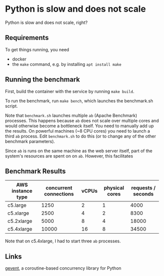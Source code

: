 # Python is slow and does not scale
Python is slow and does not scale, right?


## Requirements
To get things running, you need
* docker
* the `make` command, e.g. by installing `apt install make`

## Running the benchmark
First, build the container with the service by running `make build`.

To run the benchmark, run `make bench`, which launches the benchmark.sh script.

Note that `benchmark.sh` launches multiple `ab` (Apache Benchmark) processes. This
happens because `ab` does not scale over multiple cores and would otherwise become
a bottleneck itself. You need to manually add up the results. On powerful machines
(~8 CPU cores) you need to launch a third `ab` process. Edit `benchmark.sh` to do
this (or to change any of the other benchmark parameters).

Since `ab` is runs on the same machine as the web server itself, part of the system's
resources are spent on on `ab`. However, this facilitates 

## Benchmark Results
AWS instance type | concurrent connections | vCPUs | physical cores | requests / seconds
------------------|------------------------|-------|----------------|-------------------
c5.large | 1250 | 2 | 1 | 4000
c5.xlarge | 2500 | 4 | 2 | 8300
c5.2xlarge | 5000 | 8 | 4 | 18000
c5.4xlarge | 10000 | 16 | 8 | 34500

Note that on c5.4xlarge, I had to start three `ab` processes.

## Links
[gevent](https://github.com/gevent/gevent), a coroutine-based concurrency library for Python
